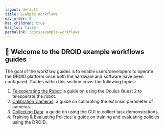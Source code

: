 ```yaml
---
layout: default
title: Example Workflows
nav_order: 5
has_children: true
has_toc: false
permalink: /docs/example-workflows
---
```


## 🤖 Welcome to the DROID example workflows guides

The goal of the workflow guides is to enable users/developers to operate the DROID platform once both the hardware and software have been configured. Guides within this section cover the following topics:

1. [Teleoperating the Robot](https://droid-dataset.github.io/droid/example-workflows/teleoperation.html): a guide on using the Oculus Quest 2 to teleoperate the robot. 
2. [Calibration Cameras](https://droid-dataset.github.io/droid/example-workflows/calibrating-cameras.html): a guide on calibrating the extrinsic parameter of cameras.
3. [Collecting Data](https://droid-dataset.github.io/droid/example-workflows/data-collection.html): a guide on using the GUI to collect task demonstrations.
4. [Training & Evaluating Policies](https://droid-dataset.github.io/droid/example-workflows/training-policies.html): a guide on training and evaluating policies using the DROID.
